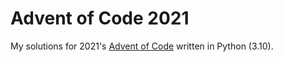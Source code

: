 # Advent of Code 2021
My solutions for 2021's [Advent of Code](https://adventofcode.com/2021) written in Python (3.10).
